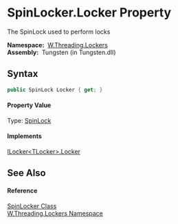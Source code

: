 SpinLocker.Locker Property
==========================
   The SpinLock used to perform locks

  **Namespace:**  [W.Threading.Lockers][1]  
  **Assembly:**  Tungsten (in Tungsten.dll)

Syntax
------

```csharp
public SpinLock Locker { get; }
```

#### Property Value
Type: [SpinLock][2]
#### Implements
[ILocker&lt;TLocker>.Locker][3]  


See Also
--------

#### Reference
[SpinLocker Class][4]  
[W.Threading.Lockers Namespace][1]  

[1]: ../README.md
[2]: http://msdn.microsoft.com/en-us/library/dd270862
[3]: ../ILocker_1/Locker.md
[4]: README.md